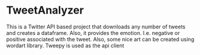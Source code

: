 # TweetAnalyzer
This is a Twitter API based project that downloads any number of tweets and creates a dataframe. Also, it provides the emotion. I.e. negative or positive associated with the tweet. Also, some nice art can be created using wordart library. Tweepy is used as the api client
